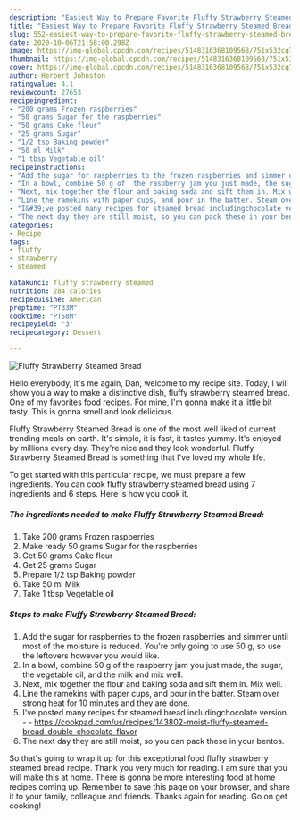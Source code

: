 ```yaml
---
description: "Easiest Way to Prepare Favorite Fluffy Strawberry Steamed Bread"
title: "Easiest Way to Prepare Favorite Fluffy Strawberry Steamed Bread"
slug: 552-easiest-way-to-prepare-favorite-fluffy-strawberry-steamed-bread
date: 2020-10-06T21:58:00.298Z
image: https://img-global.cpcdn.com/recipes/5148316368109568/751x532cq70/fluffy-strawberry-steamed-bread-recipe-main-photo.jpg
thumbnail: https://img-global.cpcdn.com/recipes/5148316368109568/751x532cq70/fluffy-strawberry-steamed-bread-recipe-main-photo.jpg
cover: https://img-global.cpcdn.com/recipes/5148316368109568/751x532cq70/fluffy-strawberry-steamed-bread-recipe-main-photo.jpg
author: Herbert Johnston
ratingvalue: 4.1
reviewcount: 27653
recipeingredient:
- "200 grams Frozen raspberries"
- "50 grams Sugar for the raspberries"
- "50 grams Cake flour"
- "25 grams Sugar"
- "1/2 tsp Baking powder"
- "50 ml Milk"
- "1 tbsp Vegetable oil"
recipeinstructions:
- "Add the sugar for raspberries to the frozen raspberries and simmer until most of the moisture is reduced. You&#39;re only going to use 50 g, so use the leftovers however you would like."
- "In a bowl, combine 50 g of  the raspberry jam you just made, the sugar, the vegetable oil, and the milk and mix well."
- "Next, mix together the flour and baking soda and sift them in. Mix well."
- "Line the ramekins with paper cups, and pour in the batter. Steam over strong heat for 10 minutes and they are done."
- "I&#39;ve posted many recipes for steamed bread includingchocolate version.  https://cookpad.com/us/recipes/143802-moist-fluffy-steamed-bread-double-chocolate-flavor"
- "The next day they are still moist, so you can pack these in your bentos."
categories:
- Recipe
tags:
- fluffy
- strawberry
- steamed

katakunci: fluffy strawberry steamed 
nutrition: 284 calories
recipecuisine: American
preptime: "PT33M"
cooktime: "PT58M"
recipeyield: "3"
recipecategory: Dessert

---
```



![Fluffy Strawberry Steamed Bread](https://img-global.cpcdn.com/recipes/5148316368109568/751x532cq70/fluffy-strawberry-steamed-bread-recipe-main-photo.jpg)

Hello everybody, it's me again, Dan, welcome to my recipe site. Today, I will show you a way to make a distinctive dish, fluffy strawberry steamed bread. One of my favorites food recipes. For mine, I'm gonna make it a little bit tasty. This is gonna smell and look delicious.

Fluffy Strawberry Steamed Bread is one of the most well liked of current trending meals on earth. It's simple, it is fast, it tastes yummy. It's enjoyed by millions every day. They're nice and they look wonderful. Fluffy Strawberry Steamed Bread is something that I've loved my whole life.




To get started with this particular recipe, we must prepare a few ingredients. You can cook fluffy strawberry steamed bread using 7 ingredients and 6 steps. Here is how you cook it.

<!--inarticleads1-->

##### The ingredients needed to make Fluffy Strawberry Steamed Bread:

1. Take 200 grams Frozen raspberries
1. Make ready 50 grams Sugar for the raspberries
1. Get 50 grams Cake flour
1. Get 25 grams Sugar
1. Prepare 1/2 tsp Baking powder
1. Take 50 ml Milk
1. Take 1 tbsp Vegetable oil




<!--inarticleads2-->

##### Steps to make Fluffy Strawberry Steamed Bread:

1. Add the sugar for raspberries to the frozen raspberries and simmer until most of the moisture is reduced. You&#39;re only going to use 50 g, so use the leftovers however you would like.
1. In a bowl, combine 50 g of  the raspberry jam you just made, the sugar, the vegetable oil, and the milk and mix well.
1. Next, mix together the flour and baking soda and sift them in. Mix well.
1. Line the ramekins with paper cups, and pour in the batter. Steam over strong heat for 10 minutes and they are done.
1. I&#39;ve posted many recipes for steamed bread includingchocolate version. -  - https://cookpad.com/us/recipes/143802-moist-fluffy-steamed-bread-double-chocolate-flavor
1. The next day they are still moist, so you can pack these in your bentos.




So that's going to wrap it up for this exceptional food fluffy strawberry steamed bread recipe. Thank you very much for reading. I am sure that you will make this at home. There is gonna be more interesting food at home recipes coming up. Remember to save this page on your browser, and share it to your family, colleague and friends. Thanks again for reading. Go on get cooking!
